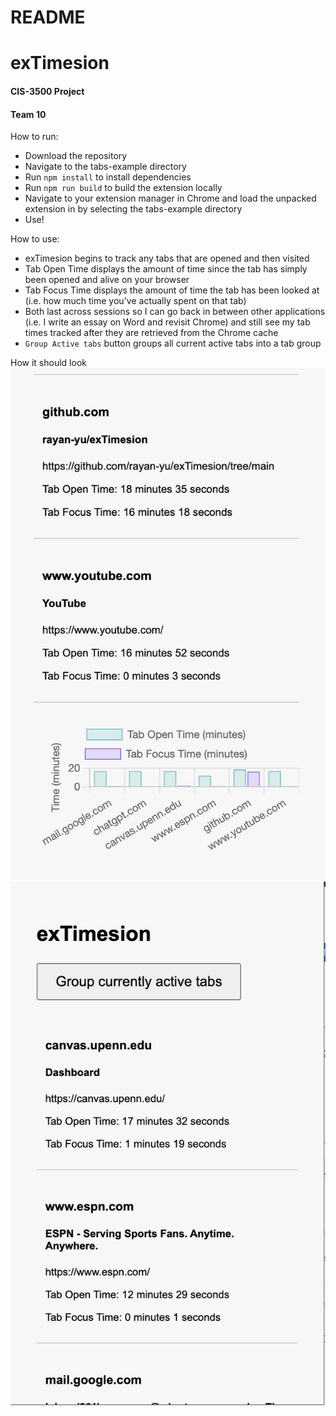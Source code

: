 # README
# exTimesion
#### CIS-3500 Project
#### Team 10

How to run: 
 - Download the repository
 - Navigate to the tabs-example directory
 - Run `npm install` to install dependencies
 - Run `npm run build` to build the extension locally
 - Navigate to your extension manager in Chrome and load the unpacked extension in by selecting the tabs-example directory
 - Use!

How to use:
 - exTimesion begins to track any tabs that are opened and then visited
 - Tab Open Time displays the amount of time since the tab has simply been opened and alive on your browser
 - Tab Focus Time displays the amount of time the tab has been looked at (i.e. how much time you've actually spent on that tab)
 - Both last across sessions so I can go back in between other applications (i.e. I write an essay on Word and revisit Chrome) and still see my tab times tracked after they are retrieved from the Chrome cache
 - `Group Active tabs` button groups all current active tabs into a tab group

How it should look
![Screenshot 1](exTimesion.jpg)
![Screenshot 2](exTimesion_2.jpg)
